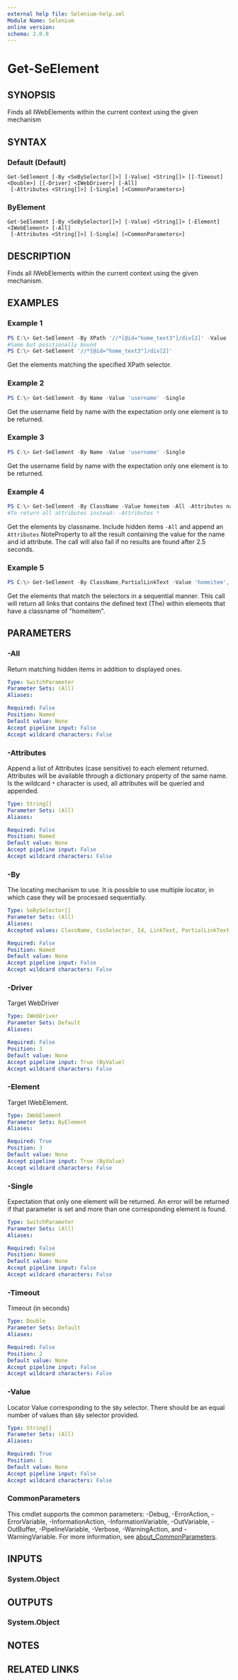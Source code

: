 ```yaml
---
external help file: Selenium-help.xml
Module Name: Selenium
online version:
schema: 2.0.0
---
```


# Get-SeElement

## SYNOPSIS
	
Finds all IWebElements within the current context using the given mechanism

## SYNTAX

### Default (Default)
```
Get-SeElement [-By <SeBySelector[]>] [-Value] <String[]> [[-Timeout] <Double>] [[-Driver] <IWebDriver>] [-All]
 [-Attributes <String[]>] [-Single] [<CommonParameters>]
```

### ByElement
```
Get-SeElement [-By <SeBySelector[]>] [-Value] <String[]> [-Element] <IWebElement> [-All]
 [-Attributes <String[]>] [-Single] [<CommonParameters>]
```

## DESCRIPTION
Finds all IWebElements within the current context using the given mechanism.

## EXAMPLES

### Example 1
```powershell
PS C:\> Get-SeElement -By XPath '//*[@id="home_text3"]/div[2]' -Value '//*[@id="home_text3"]/div[2]'
#Same but positionally bound
PS C:\> Get-SeElement '//*[@id="home_text3"]/div[2]'
```

Get the elements matching the specified XPath selector.

### Example 2
```powershell
PS C:\> Get-SeElement -By Name -Value 'username' -Single
```

Get the username field by name with the expectation only one element is to be returned.

### Example 3
```powershell
PS C:\> Get-SeElement -By Name -Value 'username' -Single
```

Get the username field by name with the expectation only one element is to be returned.

### Example 4
```powershell
PS C:\> Get-SeElement -By ClassName -Value homeitem -All -Attributes name, id -Timeout 2.5
#To return all attributes instead: -Attributes *
```

Get the elements by classname. Include hidden items `-All` and append an `Attributes` NoteProperty to all the result containing the value for the name and id attribute. The call will also fail if no results are found after 2.5 seconds.

### Example 5
```powershell
PS C:\> Get-SeElement -By ClassName,PartialLinkText -Value 'homeitem','The'
```

Get the elements that match the selectors in a sequential manner. This call will return all links that contains the defined text (The) within elements that have a classname of "homeitem".

## PARAMETERS

### -All
Return matching hidden items in addition to displayed ones. 

```yaml
Type: SwitchParameter
Parameter Sets: (All)
Aliases:

Required: False
Position: Named
Default value: None
Accept pipeline input: False
Accept wildcard characters: False
```

### -Attributes
Append a list of Attributes (case sensitive) to each element returned. Attributes will be available through a dictionary property of the same name. Is the wildcard `*` character is used, all attributes will be queried and appended.

```yaml
Type: String[]
Parameter Sets: (All)
Aliases:

Required: False
Position: Named
Default value: None
Accept pipeline input: False
Accept wildcard characters: False
```

### -By
The locating mechanism to use. It is possible to use multiple locator, in which case they will be processed sequentially.

```yaml
Type: SeBySelector[]
Parameter Sets: (All)
Aliases:
Accepted values: ClassName, CssSelector, Id, LinkText, PartialLinkText, Name, TagName, XPath

Required: False
Position: Named
Default value: None
Accept pipeline input: False
Accept wildcard characters: False
```

### -Driver
Target WebDriver

```yaml
Type: IWebDriver
Parameter Sets: Default
Aliases:

Required: False
Position: 3
Default value: None
Accept pipeline input: True (ByValue)
Accept wildcard characters: False
```

### -Element
Target IWebElement.

```yaml
Type: IWebElement
Parameter Sets: ByElement
Aliases:

Required: True
Position: 3
Default value: None
Accept pipeline input: True (ByValue)
Accept wildcard characters: False
```

### -Single
Expectation that only one element will be returned. An error will be returned if that parameter is set and more than one corresponding element is found.

```yaml
Type: SwitchParameter
Parameter Sets: (All)
Aliases:

Required: False
Position: Named
Default value: None
Accept pipeline input: False
Accept wildcard characters: False
```

### -Timeout
Timeout (in seconds)

```yaml
Type: Double
Parameter Sets: Default
Aliases:

Required: False
Position: 2
Default value: None
Accept pipeline input: False
Accept wildcard characters: False
```

### -Value
Locator Value corresponding to the `$By` selector. There should be an equal number of values than `$By` selector provided.

```yaml
Type: String[]
Parameter Sets: (All)
Aliases:

Required: True
Position: 1
Default value: None
Accept pipeline input: False
Accept wildcard characters: False
```

### CommonParameters
This cmdlet supports the common parameters: -Debug, -ErrorAction, -ErrorVariable, -InformationAction, -InformationVariable, -OutVariable, -OutBuffer, -PipelineVariable, -Verbose, -WarningAction, and -WarningVariable. For more information, see [about_CommonParameters](http://go.microsoft.com/fwlink/?LinkID=113216).

## INPUTS

### System.Object

## OUTPUTS

### System.Object
## NOTES

## RELATED LINKS
